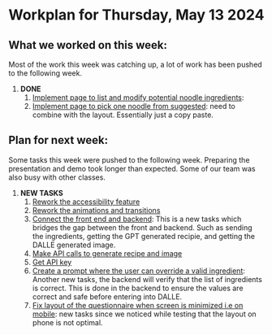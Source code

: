 # Workplan for Thursday, May 13 2024

## What we worked on this week:
Most of the work this week was catching up, a lot of work has been pushed to the following week.

1. **DONE**
    1. [Implement page to list and modify potential noodle ingredients](https://github.com/tranjack288/CSE-112-Project/issues/6):
    2. [Implement page to pick one noodle from suggested](https://github.com/tranjack288/CSE-112-Project/issues/25): need to combine with the layout. Essentially just a copy paste.

## Plan for next week:

Some tasks this week were pushed to the following week. Preparing the presentation and demo took longer than expected. Some of our team was also busy with other classes.

1. **NEW TASKS**  
    1. [Rework the accessibility feature](https://github.com/tranjack288/CSE-112-Project/issues/16)
    2. [Rework the animations and transitions](https://github.com/tranjack288/CSE-112-Project/issues/4) 
    3. [Connect the front end and backend](https://github.com/tranjack288/CSE-112-Project/issues/30): This is a new tasks which bridges the gap between the front and backend. Such as sending the ingredients, getting the GPT generated recipie, and getting the DALLE generated image.
    4. [Make API calls to generate recipe and image](https://github.com/users/tranjack288/projects/2/views/1?pane=issue&itemId=62558370)
    5. [Get API key](https://github.com/tranjack288/CSE-112-Project/issues/13)
    6. [Create a prompt where the user can override a valid ingredient](https://github.com/tranjack288/CSE-112-Project/issues/20): Another new tasks, the backend will verify that the list of ingredients is correct. This is done in the backend to ensure the values are correct and safe before entering into DALLE.
    7. [Fix layout of the questionnaire when screen is minimized i.e on mobile](https://github.com/tranjack288/CSE-112-Project/issues/26): new tasks since we noticed while testing that the layout on phone is not optimal.

